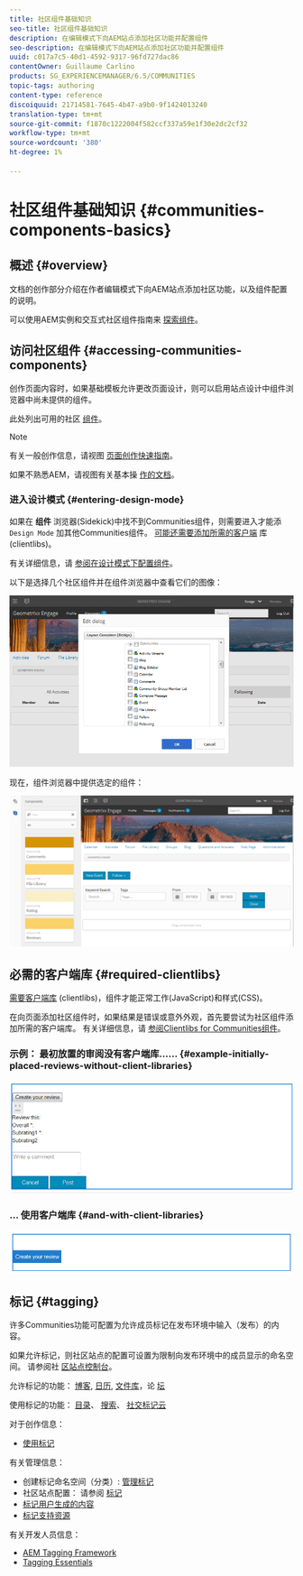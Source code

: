 ```yaml
---
title: 社区组件基础知识
seo-title: 社区组件基础知识
description: 在编辑模式下向AEM站点添加社区功能并配置组件
seo-description: 在编辑模式下向AEM站点添加社区功能并配置组件
uuid: c017a7c5-40d1-4592-9317-96fd727dac86
contentOwner: Guillaume Carlino
products: SG_EXPERIENCEMANAGER/6.5/COMMUNITIES
topic-tags: authoring
content-type: reference
discoiquuid: 21714581-7645-4b47-a9b0-9f1424013240
translation-type: tm+mt
source-git-commit: f1870c1222004f582ccf337a59e1f30e2dc2cf32
workflow-type: tm+mt
source-wordcount: '380'
ht-degree: 1%

---
```



# 社区组件基础知识 {#communities-components-basics}

## 概述 {#overview}

文档的创作部分介绍在作者编辑模式下向AEM站点添加社区功能，以及组件配置的说明。

可以使用AEM实例和交互式社区组件指南来 [探索组件](components-guide.md)。

## 访问社区组件 {#accessing-communities-components}

创作页面内容时，如果基础模板允许更改页面设计，则可以启用站点设计中组件浏览器中尚未提供的组件。

此处列出可用的社区 [组件](author-communities.md#available-communities-components)。

>[!NOTE]
>
>有关一般创作信息，请视图 [页面创作快速指南](../../help/sites-authoring/qg-page-authoring.md)。
>
>如果不熟悉AEM，请视图有关基本操 [作的文档](../../help/sites-authoring/basic-handling.md)。


### 进入设计模式 {#entering-design-mode}

如果在 **组件** 浏览器(Sidekick)中找不到Communities组件，则需要进入才能添 `Design Mode` 加其他Communities组件。 [可能还需要添加所需的客户端](#required-clientlibs) 库(clientlibs)。

有关详细信息，请 [参阅在设计模式下配置组件](../../help/sites-authoring/default-components-designmode.md)。

以下是选择几个社区组件并在组件浏览器中查看它们的图像：

![chlimage_1-424](assets/chlimage_1-424.png)

现在，组件浏览器中提供选定的组件：

![chlimage_1-425](assets/chlimage_1-425.png)

## 必需的客户端库 {#required-clientlibs}

[需要客户端库](../../help/sites-developing/clientlibs.md) (clientlibs)，组件才能正常工作(JavaScript)和样式(CSS)。

在向页面添加社区组件时，如果结果是错误或意外外观，首先要尝试为社区组件添加所需的客户端库。 有关详细信息，请 [参阅Clientlibs for Communities组件](clientlibs.md)。

### 示例： 最初放置的审阅没有客户端库…… {#example-initially-placed-reviews-without-client-libraries}

![chlimage_1-426](assets/chlimage_1-426.png)

### ... 使用客户端库 {#and-with-client-libraries}

![chlimage_1-427](assets/chlimage_1-427.png)

## 标记 {#tagging}

许多Communities功能可配置为允许成员标记在发布环境中输入（发布）的内容。

如果允许标记，则社区站点的配置可设置为限制向发布环境中的成员显示的命名空间。 请参阅社 [区站点控制台](sites-console.md#tagging)。

允许标记的功能： [博客](blog-feature.md), [日历](calendar.md), [文件库](file-library.md)，论 [坛](forum.md)

使用标记的功能： [目录](catalog.md)、 [搜索](search.md)、 [社交标记云](tagcloud.md)

对于创作信息：

* [使用标记](../../help/sites-authoring/tags.md)

有关管理信息：

* 创建标记命名空间（分类）: [管理标记](../../help/sites-administering/tags.md)
* 社区站点配置： 请参阅 [标记](sites-console.md#tagging)
* [标记用户生成的内容](../../help/sites-authoring/tags.md)
* [标记支持资源](tag-resources.md)

有关开发人员信息：

* [AEM Tagging Framework](../../help/sites-developing/framework.md)
* [Tagging Essentials](tag.md)

